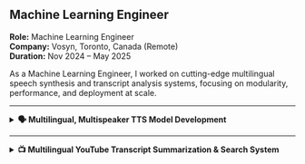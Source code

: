 ## Machine Learning Engineer  
**Role:** Machine Learning Engineer  
**Company:** Vosyn, Toronto, Canada (Remote)  
**Duration:** Nov 2024 – May 2025  

As a Machine Learning Engineer, I worked on cutting-edge multilingual speech synthesis and transcript analysis systems, focusing on modularity, performance, and deployment at scale.

---

<details>
<summary><strong>🗣️ Multilingual, Multispeaker TTS Model Development</strong></summary>

**Project Goal:**  
Develop a modular multilingual and multispeaker Text-to-Speech (TTS) system capable of:

- Translating any supported language text into high-quality audio.  
- Supporting speaker accent replication and diverse voice characteristics.  
- Enhancing speech naturalness, fidelity, and intelligibility.  
- Integrating into scalable cloud production pipelines with cost optimization.

**My Role:**  
As the lead intern on this module, I contributed to both core modeling and team leadership by enhancing architecture, optimizing deployment, and guiding junior contributors.

**Architecture Enhancement:**  
- Modified the original VITS architecture to include a custom synthesizer layer.  
- Enabled multilingual and multispeaker support from combined datasets of diverse languages, phonemes, and speaker profiles.

**Data Preparation:**  
- Created a 10GB custom dataset by aggregating and preprocessing open-source datasets.  
- Ensured data compatibility through audio-transcript alignment and phoneme annotation.

**Training Infrastructure:**  
- Trained on Google Vertex AI using T4 GPUs (n1-standard-16).  
- Isolated environments using Docker for reproducible training and testing.  
- Automated end-to-end training with Vertex AI Pipelines.

**Evaluation & Optimization:**  
- Used Mean Opinion Score (MOS) and Word Error Rate (WER) for evaluation.  
- Improved MOS by 6.7% over the baseline.  
- Introduced checkpoint-based fine-tuning, cutting cloud training costs by ~15%.

**Team Leadership:**  
- Mentored and managed 5 junior engineers.  
- Reviewed code, led sprint planning, and facilitated knowledge sharing sessions.

**Tech Stack:**  
**Modeling & ML:** PyTorch, Modified VITS, NumPy, SciPy, Librosa  
**Data Engineering:** FFmpeg, Pandas, phoneme extraction scripts  
**Cloud:** Google Cloud Platform (Vertex AI, Firestore, Cloud Storage), Docker  
**Evaluation:** MOS, WER, Phoneme Sequence Error (PSEQ)  
**DevOps:** Git, Docker, CI/CD Pipelines  
**Collaboration:** Notion, code reviews, team mentorship  

</details>

---

<details>
<summary><strong>📺 Multilingual YouTube Transcript Summarization & Search System</strong></summary>

**Project Goal:**  
Build a multilingual system to process and summarize YouTube content with search and playback features:

- Extract transcripts in any language.  
- Summarize long-form video transcripts via chunk-based analysis.  
- Store semantic embeddings for searchable video playback.  
- (Planned scope) Translate and generate synchronized audio overlays.

**My Role:**  
As the system's primary designer and developer, I led all components from architecture to cloud deployment.

**Framework Design & Transcript Pipeline:**  
- Used YouTube API to fetch metadata and multilingual transcripts.  
- Handled video lengths up to 1 hour with transcripts spanning hundreds of lines.

**Multilingual Summarization with Gemini 3:**  
- Integrated Google Gemini 3 for summarization.  
- Chunked transcripts and mapped each to its corresponding video timecode.  
- Generated frame-aligned summaries with duration metadata.

**Semantic Search via Vector DB:**  
- Generated embeddings using Sentence-Transformers.  
- Stored vectors in a FAISS database for semantic search and segment retrieval.

**Metadata Mapping:**  
- Mapped summaries to video frame ranges and durations.  
- Prepared for future translation and synced playback integration.

**Cloud Deployment:**  
- Deployed using Google Vertex AI (T4 GPU, n1-standard-16).  
- Each pipeline stage containerized via Docker and orchestrated using Vertex AI Pipelines.

**Team Collaboration:**  
- Worked independently with architectural feedback from senior engineers.  
- Contributed documentation and shared insights across platform teams.

**Tech Stack:**  
**Transcript & Video:** YouTube API, Pytube, Whisper (fallback), FFmpeg  
**Summarization:** Google Gemini 3, LangDetect, text chunking  
**Semantic Search:** Sentence-Transformers, FAISS, cosine similarity  
**Cloud:** Google Cloud (Vertex AI, Pipelines, Firestore, Cloud Storage), Docker  
**Backend:** Python, FastAPI, modular microservice architecture  

</details>
